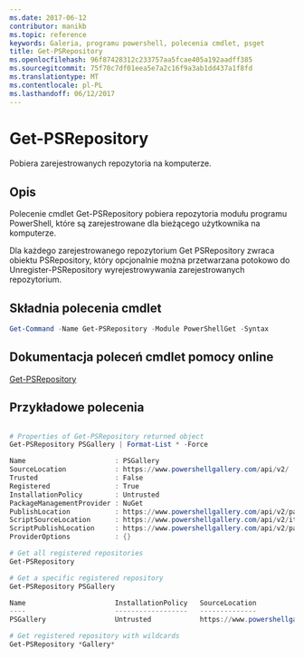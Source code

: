 ```yaml
---
ms.date: 2017-06-12
contributor: manikb
ms.topic: reference
keywords: Galeria, programu powershell, polecenia cmdlet, psget
title: Get-PSRepository
ms.openlocfilehash: 96f87428312c233757aa5fcae405a192aadff385
ms.sourcegitcommit: 75f70c7df01eea5e7a2c16f9a3ab1dd437a1f8fd
ms.translationtype: MT
ms.contentlocale: pl-PL
ms.lasthandoff: 06/12/2017
---
```

# <a name="get-psrepository"></a>Get-PSRepository

Pobiera zarejestrowanych repozytoria na komputerze.

## <a name="description"></a>Opis

Polecenie cmdlet Get-PSRepository pobiera repozytoria modułu programu PowerShell, które są zarejestrowane dla bieżącego użytkownika na komputerze.

Dla każdego zarejestrowanego repozytorium Get PSRepository zwraca obiektu PSRepository, który opcjonalnie można przetwarzana potokowo do Unregister-PSRepository wyrejestrowywania zarejestrowanych repozytorium.

## <a name="cmdlet-syntax"></a>Składnia polecenia cmdlet
```powershell
Get-Command -Name Get-PSRepository -Module PowerShellGet -Syntax
```

## <a name="cmdlet-online-help-reference"></a>Dokumentacja poleceń cmdlet pomocy online

[Get-PSRepository](http://go.microsoft.com/fwlink/?LinkID=517127)

## <a name="example-commands"></a>Przykładowe polecenia

```powershell

# Properties of Get-PSRepository returned object
Get-PSRepository PSGallery | Format-List * -Force

Name                      : PSGallery
SourceLocation            : https://www.powershellgallery.com/api/v2/
Trusted                   : False
Registered                : True
InstallationPolicy        : Untrusted
PackageManagementProvider : NuGet
PublishLocation           : https://www.powershellgallery.com/api/v2/package/
ScriptSourceLocation      : https://www.powershellgallery.com/api/v2/items/psscript/
ScriptPublishLocation     : https://www.powershellgallery.com/api/v2/package/
ProviderOptions           : {}

# Get all registered repositories
Get-PSRepository

# Get a specific registered repository
Get-PSRepository PSGallery

Name                      InstallationPolicy   SourceLocation
----                      ------------------   --------------
PSGallery                 Untrusted            https://www.powershellgallery.com/api/v2/

# Get registered repository with wildcards
Get-PSRepository *Gallery*

```

